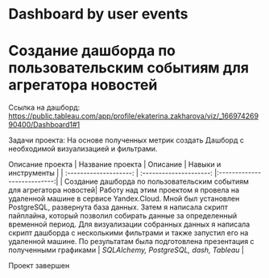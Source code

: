 # Dashboard by user events

# Создание дашборда по пользовательским событиям для агрегатора новостей

Ссылка на дашборд: https://public.tableau.com/app/profile/ekaterina.zakharova/viz/_16697426990400/Dashboard1#1

Задачи проекта: 
На основе полученных метрик создать Дашборд с необходимой визуализацией и фильтрами.

 Описание проекта
| Название проекта | Описание | Навыки и инструменты  |
| :--------------------: | :---------------------: |:---------------------------:|
| Создание дашборда по пользовательским событиям для агрегатора новостей| Работу над этим проектом я провела на удаленной машине в сервисе Yandex.Cloud. Мной был установлен PostgreSQL, развернута база данных. Затем я написала скрипт пайплайна, который позволил собирать данные за определенный временной период. Для визуализации собранных данных я написала скрипт дашборда с несколькими фильтрами и также запустил его на удаленной машине. По результатам была подготовлена презентация с полученными графиками | *SQLAlchemy, PostgreSQL, dash, Tableau* |


Проект завершен

